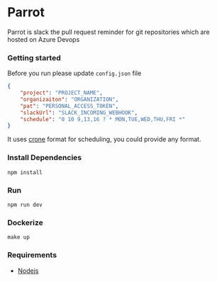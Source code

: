 # Parrot 

Parrot is slack the pull request reminder for git repositories which are hosted on Azure Devops




### Getting started

Before you run please update `config.json` file 

```json
{
    "project": "PROJECT_NAME", 
    "organizaiton": "ORGANIZATION",
    "pat": "PERSONAL_ACCESS_TOKEN",
    "slackUrl": "SLACK_INCOMING_WEBHOOK",       
    "schedule": "0 10 9,13,16 ? * MON,TUE,WED,THU,FRI *"
}
```

It uses [crone](https://en.wikipedia.org/wiki/Cron) format for scheduling, you could provide any format. 


### Install Dependencies
```
npm install
```


### Run 
```
npm run dev
```

### Dockerize

```
make up
```

### Requirements
* [Nodejs](https://nodejs.org/en/)